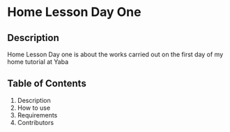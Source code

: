 # Home Lesson Day One 
## Description 
Home Lesson Day one is about the works carried out on the first day of my home tutorial at Yaba 

## Table of Contents 
1. Description 
1. How to use 
1. Requirements
1. Contributors

